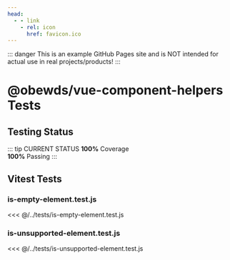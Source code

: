 ```yaml
---
head:
  - - link
    - rel: icon
      href: favicon.ico
---
```



::: danger
This is an example GitHub Pages site and is NOT intended for actual use in real projects/products!
:::




# @obewds/vue-component-helpers Tests



## Testing Status

::: tip CURRENT STATUS
**100%** Coverage  
**100%** Passing
:::



## Vitest Tests



### is-empty-element.test.js

<<< @/../tests/is-empty-element.test.js



### is-unsupported-element.test.js

<<< @/../tests/is-unsupported-element.test.js
